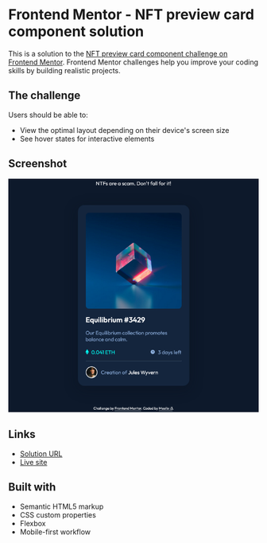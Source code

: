 # Frontend Mentor - NFT preview card component solution

This is a solution to the [NFT preview card component challenge on Frontend Mentor](https://www.frontendmentor.io/challenges/nft-preview-card-component-SbdUL_w0U). Frontend Mentor challenges help you improve your coding skills by building realistic projects. 

## The challenge

Users should be able to:

- View the optimal layout depending on their device's screen size
- See hover states for interactive elements

## Screenshot

![](./screen.png)

## Links

- [Solution URL](https://www.frontendmentor.io/solutions/responsive-timetrackingdashboard-using-css-grid-HWCpsooZdh)
- [Live site](https://meelix.github.io/frontendmentor-time-tracking-dashboard/)

## Built with

- Semantic HTML5 markup
- CSS custom properties
- Flexbox
- Mobile-first workflow